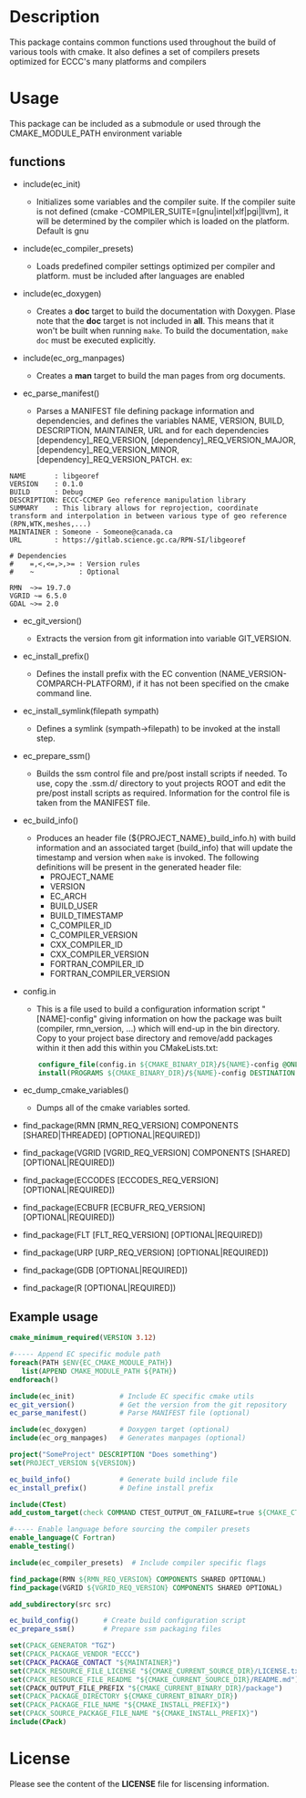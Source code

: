 # Description

This package contains common functions used throughout the build of various tools with cmake. 
It also defines a set of compilers presets optimized for ECCC's many platforms and compilers

# Usage
This package can be included as a submodule or used through the CMAKE_MODULE_PATH environment variable

## functions

* include(ec_init)
  * Initializes some variables and the compiler suite. If the compiler suite is not defined (cmake -COMPILER_SUITE=[gnu|intel|xlf|pgi|llvm], it will be determined by the compiler which is loaded on the platform. Default is gnu

* include(ec_compiler_presets)
  * Loads predefined compiler settings optimized per compiler and platform. must be included after languages are enabled

* include(ec_doxygen) 
  * Creates a __doc__ target to build the documentation with Doxygen.  Plase note that the __doc__ target is not included in __all__.  This means that it won't be built when running ```make```.  To build the documentation, ```make doc``` must be executed explicitly.

* include(ec_org_manpages) 
  * Creates a __man__ target to build the man pages from org documents.

* ec_parse_manifest()
  * Parses a MANIFEST file defining package information and dependencies, and defines the variables NAME, VERSION, BUILD, DESCRIPTION, MAINTAINER, URL and for each dependencies [dependency]_REQ_VERSION, [dependency]_REQ_VERSION_MAJOR, [dependency]_REQ_VERSION_MINOR, [dependency]_REQ_VERSION_PATCH. ex:


```
NAME       : libgeoref
VERSION    : 0.1.0
BUILD      : Debug
DESCRIPTION: ECCC-CCMEP Geo reference manipulation library
SUMMARY    : This library allows for reprojection, coordinate transform and interpolation in between various type of geo reference (RPN,WTK,meshes,...)
MAINTAINER : Someone - Someone@canada.ca 
URL        : https://gitlab.science.gc.ca/RPN-SI/libgeoref

# Dependencies 
#    =,<,<=,>,>= : Version rules
#    ~           : Optional

RMN  ~>= 19.7.0
VGRID ~= 6.5.0
GDAL ~>= 2.0
```

* ec_git_version()
  * Extracts the version from git information into variable GIT_VERSION.

* ec_install_prefix()
  * Defines the install prefix with the EC convention (NAME_VERSION-COMPARCH-PLATFORM), if it has not been specified on the cmake command line.

* ec_install_symlink(filepath sympath)
  * Defines a symlink (sympath->filepath) to be invoked at the install step.

* ec_prepare_ssm()
  * Builds the ssm control file and pre/post install scripts if needed. To use, copy the .ssm.d/ directory to yout projects ROOT and edit the pre/post install scripts as required. Information for the control file is taken from the MANIFEST file.

* ec_build_info()
  * Produces an header file (${PROJECT_NAME}_build_info.h) with build information and an associated target (build_info) that will update the timestamp and version when ```make``` is invoked.  The following definitions will be present in the generated header file:
    * PROJECT_NAME
    * VERSION
    * EC_ARCH
    * BUILD_USER
    * BUILD_TIMESTAMP
    * C_COMPILER_ID
    * C_COMPILER_VERSION
    * CXX_COMPILER_ID
    * CXX_COMPILER_VERSION
    * FORTRAN_COMPILER_ID
    * FORTRAN_COMPILER_VERSION

* config.in
  * This is a file used to build a configuration information script "[NAME]-config" giving information on how the package was built (compiler, rmn_version, ...) which will end-up in the bin directory. Copy to your project base directory and remove/add packages within it then add this within you CMakeLists.txt:
```cmake
       configure_file(config.in ${CMAKE_BINARY_DIR}/${NAME}-config @ONLY)
       install(PROGRAMS ${CMAKE_BINARY_DIR}/${NAME}-config DESTINATION bin)
```

* ec_dump_cmake_variables()
  * Dumps all of the cmake variables sorted.


* find_package(RMN [RMN_REQ_VERSION] COMPONENTS [SHARED|THREADED] [OPTIONAL|REQUIRED])
* find_package(VGRID [VGRID_REQ_VERSION] COMPONENTS [SHARED] [OPTIONAL|REQUIRED])
* find_package(ECCODES [ECCODES_REQ_VERSION] [OPTIONAL|REQUIRED])
* find_package(ECBUFR [ECBUFR_REQ_VERSION] [OPTIONAL|REQUIRED])
* find_package(FLT [FLT_REQ_VERSION] [OPTIONAL|REQUIRED])
* find_package(URP [URP_REQ_VERSION] [OPTIONAL|REQUIRED])
* find_package(GDB [OPTIONAL|REQUIRED])
* find_package(R [OPTIONAL|REQUIRED])

## Example usage

```cmake
cmake_minimum_required(VERSION 3.12)

#----- Append EC specific module path
foreach(PATH $ENV{EC_CMAKE_MODULE_PATH})
   list(APPEND CMAKE_MODULE_PATH ${PATH})
endforeach()

include(ec_init)           # Include EC specific cmake utils
ec_git_version()           # Get the version from the git repository
ec_parse_manifest()        # Parse MANIFEST file (optional)

include(ec_doxygen)        # Doxygen target (optional)
include(ec_org_manpages)   # Generates manpages (optional)

project("SomeProject" DESCRIPTION "Does something")
set(PROJECT_VERSION ${VERSION})

ec_build_info()            # Generate build include file
ec_install_prefix()        # Define install prefix  

include(CTest)
add_custom_target(check COMMAND CTEST_OUTPUT_ON_FAILURE=true ${CMAKE_CTEST_COMMAND})

#----- Enable language before sourcing the compiler presets
enable_language(C Fortran)
enable_testing()

include(ec_compiler_presets)  # Include compiler specific flags

find_package(RMN ${RMN_REQ_VERSION} COMPONENTS SHARED OPTIONAL)
find_package(VGRID ${VGRID_REQ_VERSION} COMPONENTS SHARED OPTIONAL)

add_subdirectory(src src)

ec_build_config()      # Create build configuration script
ec_prepare_ssm()       # Prepare ssm packaging files

set(CPACK_GENERATOR "TGZ")
set(CPACK_PACKAGE_VENDOR "ECCC")
set(CPACK_PACKAGE_CONTACT "${MAINTAINER}")
set(CPACK_RESOURCE_FILE_LICENSE "${CMAKE_CURRENT_SOURCE_DIR}/LICENSE.txt")
set(CPACK_RESOURCE_FILE_README "${CMAKE_CURRENT_SOURCE_DIR}/README.md")
set(CPACK_OUTPUT_FILE_PREFIX "${CMAKE_CURRENT_BINARY_DIR}/package")
set(CPACK_PACKAGE_DIRECTORY ${CMAKE_CURRENT_BINARY_DIR})
set(CPACK_PACKAGE_FILE_NAME "${CMAKE_INSTALL_PREFIX}")
set(CPACK_SOURCE_PACKAGE_FILE_NAME "${CMAKE_INSTALL_PREFIX}")
include(CPack)
```


# License
Please see the content of the __LICENSE__ file for liscensing information.
